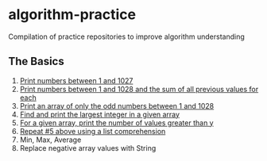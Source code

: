 # algorithm-practice
Compilation of practice repositories to improve algorithm understanding

## The Basics

1. [Print numbers between 1 and 1027](https://github.com/Fashimpaur/algorithm-practice/blob/main/The%20Basics/print_1_1027.py)
2. [Print numbers between 1 and 1028 and the sum of all previous values for each](https://github.com/Fashimpaur/algorithm-practice/blob/main/The%20Basics/print_1_1028_sums.py)
3. [Print an array of only the odd numbers between 1 and 1028](https://github.com/Fashimpaur/algorithm-practice/blob/main/The%20Basics/array_of_odds.py)
4. [Find and print the largest integer in a given array](https://github.com/Fashimpaur/algorithm-practice/blob/main/The%20Basics/find_and_print_max.py)
5. [For a given array, print the number of values greater than y](https://github.com/Fashimpaur/algorithm-practice/blob/main/The%20Basics/greater_than_y.py)
6. [Repeat #5 above using a list comprehension](https://github.com/Fashimpaur/algorithm-practice/blob/main/The%20Basics/comprehension_greater_than_y.py)
7. Min, Max, Average
8. Replace negative array values with String
